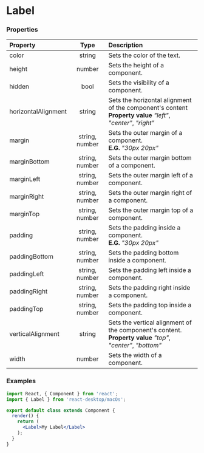 # Label

### Properties

Property            | Type           | Description
:------------------ | :-------------:| :----------
color               | string         | Sets the color of the text.
height              | number         | Sets the height of a component.
hidden              | bool           | Sets the visibility of a component.
horizontalAlignment | string         | Sets the horizontal alignment of the component's content<br/>__Property value__ _"left"_, _"center"_, _"right"_
margin              | string, number | Sets the outer margin of a component.<br/>__E.G.__ _"30px 20px"_
marginBottom        | string, number | Sets the outer margin bottom of a component.
marginLeft          | string, number | Sets the outer margin left of a component.
marginRight         | string, number | Sets the outer margin right of a component.
marginTop           | string, number | Sets the outer margin top of a component.
padding             | string, number | Sets the padding inside a component.<br/>__E.G.__ _"30px 20px"_
paddingBottom       | string, number | Sets the padding bottom inside a component.
paddingLeft         | string, number | Sets the padding left inside a component.
paddingRight        | string, number | Sets the padding right inside a component.
paddingTop          | string, number | Sets the padding top inside a component.
verticalAlignment   | string         | Sets the vertical alignment of the component's content.<br/>__Property value__ _"top"_, _"center"_, _"bottom"_
width               | number         | Sets the width of a component.

### Examples

```jsx
import React, { Component } from 'react';
import { Label } from 'react-desktop/macOs';

export default class extends Component {
  render() {
    return (
      <Label>My Label</Label>
    );
  }
}
```
